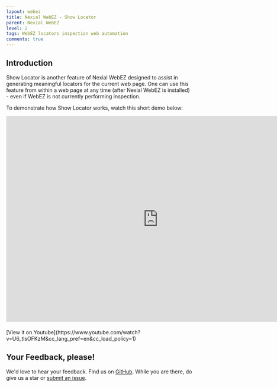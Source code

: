 ```yaml
---
layout: webez
title: Nexial WebEZ - Show Locator
parent: Nexial WebEZ
level: 2
tags: WebEZ locators inspection web automation
comments: true
---
```


## Introduction
Show Locator is another feature of Nexial WebEZ designed to assist in generating meaningful locators for the current
web page. One can use this feature from within a web page at any time (after Nexial WebEZ is installed) - even if 
WebEZ is not currently performing inspection.

To demonstrate how Show Locator works, watch this short demo below:

<iframe width="820" height="555" src="https://www.youtube-nocookie.com/embed/U6_tlsOFKzM?cc_lang_pref=en&cc_load_policy=1"
frameborder="0" style="margin-bottom:20px" allow="autoplay; encrypted-media" allowfullscreen></iframe>
[View it on Youtube](https://www.youtube.com/watch?v=U6_tlsOFKzM&cc_lang_pref=en&cc_load_policy=1)


## Your Feedback, please!
We'd love to hear your feedback. Find us on <a href="https://github.com/nexiality/nexial-webeasy" class="external-link" target="_nexial_link">GitHub</a>.
While you are there, do give us a star or <a href="https://github.com/nexiality/nexial-webeasy/issues/new/choose" class="external-link" target="_nexial_link">submit an issue</a>.

 
